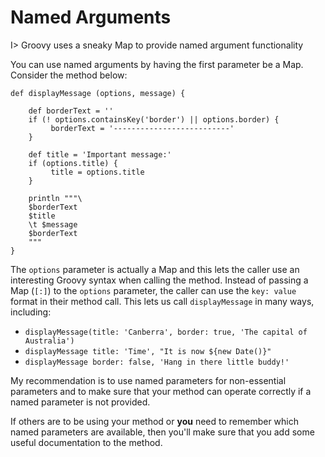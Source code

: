 # Named Arguments

I> Groovy uses a sneaky Map to provide named argument functionality

You can use named arguments by having the first parameter be a Map. Consider the method below:

	def displayMessage (options, message) {
	
	    def borderText = ''    
	    if (! options.containsKey('border') || options.border) {
	         borderText = '--------------------------'
	    }
	        
	    def title = 'Important message:'
	    if (options.title) {
	         title = options.title
	    }
	
	    println """\
	    $borderText
	    $title
	    \t $message
	    $borderText
	    """
	}

The `options` parameter is actually a Map and this lets the caller use an interesting Groovy syntax when calling the method. Instead of passing a Map (`[:]`) to the `options` parameter, the caller can use the `key: value` format in their method call. This lets us call `displayMessage` in many ways, including:

* `displayMessage(title: 'Canberra', border: true, 'The capital of Australia')`
* `displayMessage title: 'Time', "It is now ${new Date()}"`
* `displayMessage border: false, 'Hang in there little buddy!'`

My recommendation is to use named parameters for non-essential parameters and to make sure that your method can operate correctly if a named parameter is not provided.

If others are to be using your method or __you__ need to remember which named parameters are available, then you'll make sure that you add some useful documentation to the method.